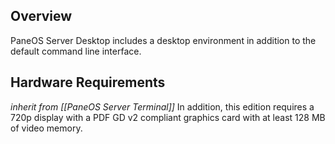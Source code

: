## Overview
PaneOS Server Desktop includes a desktop environment in addition to the default command line interface.

## Hardware Requirements
_inherit from [[PaneOS Server Terminal]]_
In addition, this edition requires a 720p display with a PDF GD v2 compliant graphics card with at least 128 MB of video memory.